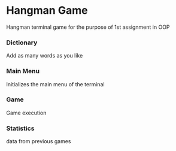 # Hangman Game
Hangman terminal game for the purpose of 1st assignment in OOP

### Dictionary 
Add as many words as you like

### Main Menu
Initializes the main menu of the terminal

### Game
Game execution

### Statistics
data from previous games


